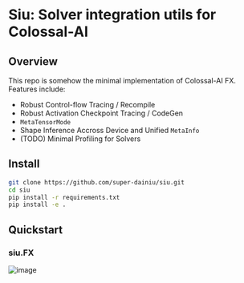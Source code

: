 # Siu: Solver integration utils for Colossal-AI

## Overview
This repo is somehow the minimal implementation of Colossal-AI FX. Features include:
- Robust Control-flow Tracing / Recompile
- Robust Activation Checkpoint Tracing / CodeGen
- ``MetaTensorMode``
- Shape Inference Accross Device and Unified ``MetaInfo``
- (TODO) Minimal Profiling for Solvers

## Install
```bash
git clone https://github.com/super-dainiu/siu.git
cd siu
pip install -r requirements.txt
pip install -e .
```

## Quickstart
### siu.FX

![image](https://user-images.githubusercontent.com/78588128/211300536-bf78bda4-1ec3-4b96-8f00-e067e5c6f343.png)
